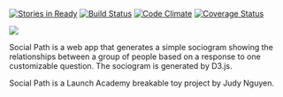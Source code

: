 [![Stories in Ready](https://badge.waffle.io/judngu/socialmap.png?label=ready&title=Ready)](https://waffle.io/judngu/socialmap)
[![Build Status](https://travis-ci.org/judngu/socialmap.svg?branch=master)](https://travis-ci.org/judngu/socialmap)
[![Code Climate](https://codeclimate.com/github/judngu/socialmap/badges/gpa.svg)](https://codeclimate.com/github/judngu/socialmap)
[![Coverage Status](https://img.shields.io/coveralls/judngu/socialmap.svg)](https://coveralls.io/r/judngu/socialmap)

[![](http://i.imgur.com/oa7IxY7.png)](http://socialpath.heroku.co/)

Social Path is a web app that generates a simple sociogram showing the relationships between a group of people based on a response to one customizable question.  The sociogram is generated by D3.js.

Social Path is a Launch Academy breakable toy project by Judy Nguyen.

